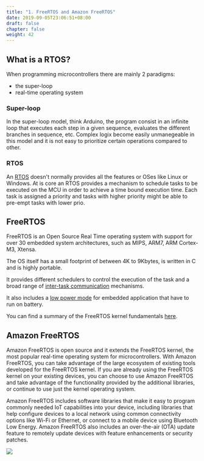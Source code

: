 ```yaml
---
title: "1. FreeRTOS and Amazon FreeRTOS"
date: 2019-09-05T23:06:51+08:00
draft: false
chapter: false
weight: 42
---
```


## What is a RTOS?

When programming microcontrollers there are mainly 2 paradigms:

* the super-loop
* real-time operating system

### Super-loop

In the super-loop model, think Arduino, the program consist in an infinite loop that executes each step in a given sequence, evaluates the different branches in sequence, etc. Complex logix become easily
unmanegeable in this model and it is not easy to prioritize certain operations compared to other.

### RTOS

An [RTOS](https://en.wikipedia.org/wiki/Real-time_operating_system) doesn't normally provides all the features or OSes like Linux or Windows. At is core an RTOS provides a mechanism to schedule tasks to be executed on the MCU in order to achieve a time bound execution time. 
Each task is assigned a priority and tasks with higher priority might be able to pre-empt tasks with lower prio. 


## FreeRTOS

FreeRTOS is an Open Source Real Time operating system with support for over 30 embedded system architectures, such as MIPS, ARM7, ARM Cortex-M3, Xtensa.

The OS itself has a small footprint of between 4K to 9Kbytes, is written in C and is highly portable.

It provides different schedulers to control the execution of the task and a broad range of [inter-task communication](https://www.freertos.org/Inter-Task-Communication.html) mechanisms.

It also includes a [low power mode](https://www.freertos.org/low-power-tickless-rtos.html) for embedded application that have to run on battery.

You can find a summary of the FreeRTOS kernel fundamentals [here](https://docs.aws.amazon.com/freertos/latest/userguide/dev-guide-freertos-kernel.html).

## Amazon FreeRTOS

Amazon FreeRTOS is open source and it extends the FreeRTOS kernel, the most popular real-time operating system for microcontrollers. With Amazon FreeRTOS, you can take advantage of the large ecosystem of existing tools developed for the FreeRTOS kernel. If you are already using the FreeRTOS kernel on your existing devices, you can choose to use Amazon FreeRTOS and take advantage of the functionality provided by the additional libraries, or continue to use just the kernel operating system.

Amazon FreeRTOS includes software libraries that make it easy to program commonly needed IoT capabilities into your device, including libraries that help configure devices to a local network using common connectivity options like Wi-Fi or Ethernet, or connect to a mobile device using Bluetooth Low Energy. Amazon FreeRTOS also includes an over-the-air (OTA) update feature to remotely update devices with feature enhancements or security patches.


![](/images/afr.png)